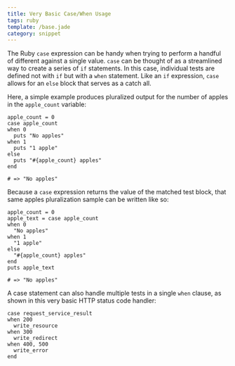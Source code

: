 ```yaml
---
title: Very Basic Case/When Usage
tags: ruby
template: /base.jade
category: snippet
---
```


The Ruby `case` expression can be handy when trying to perform a handful of different against a single value. `case` can be thought of as a streamlined way to create a series of `if` statements. In this case, individual tests are defined not with `if` but with a `when` statement. Like an `if` expression, `case` allows for an `else` block that serves as a catch all.

Here, a simple example produces pluralized output for the number of apples in the `apple_count` variable:

```
apple_count = 0
case apple_count
when 0
  puts "No apples"
when 1
  puts "1 apple"
else
  puts "#{apple_count} apples"
end

# => "No apples"
```

Because a `case` expression returns the value of the matched test block, that same apples pluralization sample can be written like so:

```
apple_count = 0
apple_text = case apple_count
when 0
  "No apples"
when 1
  "1 apple"
else
  "#{apple_count} apples"
end
puts apple_text

# => "No apples"
```

A case statement can also handle multiple tests in a single `when` clause, as shown in this very basic HTTP status code handler:

```
case request_service_result
when 200
  write_resource
when 300
  write_redirect
when 400, 500
  write_error
end
```


